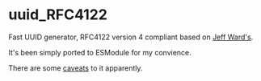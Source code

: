 # uuid_RFC4122
Fast UUID generator, RFC4122 version 4 compliant based on [Jeff Ward's](https://stackoverflow.com/a/21963136).

It's been simply ported to ESModule for my convience.

There are some [caveats](https://stackoverflow.com/questions/105034/how-to-create-a-guid-uuid/21963136#comment50951376_21963136) to it apparently.